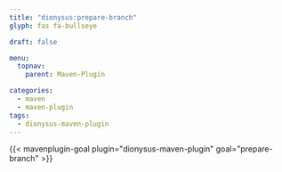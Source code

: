 ```yaml
---
title: "dionysus:prepare-branch"
glyph: fas fa-bullseye

draft: false

menu:
  topnav:
    parent: Maven-Plugin

categories:
  - maven
  - maven-plugin
tags:
  - dionysus-maven-plugin
---
```


{{< mavenplugin-goal plugin="dionysus-maven-plugin" goal="prepare-branch" >}}